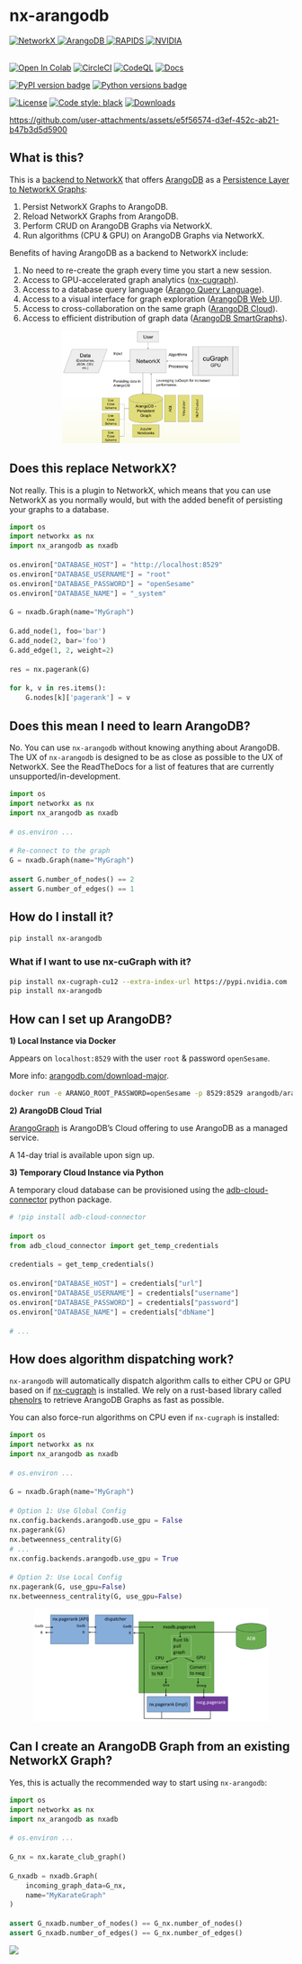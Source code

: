 # nx-arangodb

<a href="https://networkx.github.io/">
    <img src="https://avatars.githubusercontent.com/u/388785?s=200&v=4" alt="NetworkX" height="60">
</a>
<a href="https://www.arangodb.com/">
    <img src="https://arangodb.com/wp-content/uploads/2016/05/ArangoDB_logo_avocado_@1.png" alt="ArangoDB" height="60">
</a>
<a href="https://rapids.ai/">
    <img src="https://rapids.ai/images/RAPIDS-logo.png" alt="RAPIDS" height="60">
</a>
<a href="https://www.nvidia.com/en-us/startups/">
    <img src="https://www.nvidia.com/content/dam/en-zz/Solutions/about-nvidia/logo-and-brand/02-nvidia-logo-color-grn-500x200-4c25-p@2x.png" alt="NVIDIA" height="60">
</a>

<br>
<br>

<a href="https://colab.research.google.com/github/arangodb/nx-arangodb/blob/main/doc/nx_arangodb.ipynb" target="_parent"><img src="https://colab.research.google.com/assets/colab-badge.svg" alt="Open In Colab"/></a>
[![CircleCI](https://dl.circleci.com/status-badge/img/gh/arangodb/nx-arangodb/tree/main.svg?style=svg)](https://dl.circleci.com/status-badge/redirect/gh/arangodb/nx-arangodb/tree/main)
[![CodeQL](https://github.com/arangodb/nx-arangodb/actions/workflows/analyze.yml/badge.svg)](https://github.com/arangodb/nx-arangodb/actions/workflows/analyze.yml)
[![Docs](https://readthedocs.org/projects/nx-arangodb/badge/?version=latest)](https://nx-arangodb.readthedocs.io/en/latest/?badge=latest)

[![PyPI version badge](https://img.shields.io/pypi/v/nx-arangodb?color=3775A9&style=for-the-badge&logo=pypi&logoColor=FFD43B)](https://pypi.org/project/nx-arangodb/)
[![Python versions badge](https://img.shields.io/pypi/pyversions/nx-arangodb?color=3776AB&style=for-the-badge&logo=python&logoColor=FFD43B)](https://pypi.org/project/nx-arangodb/)

[![License](https://img.shields.io/github/license/arangodb/nx-arangodb?color=9E2165&style=for-the-badge)](https://github.com/arangodb/nx-arangodb/blob/main/LICENSE)
[![Code style: black](https://img.shields.io/static/v1?style=for-the-badge&label=code%20style&message=black&color=black)](https://github.com/psf/black)
[![Downloads](https://img.shields.io/pepy/dt/nx-arangodb?style=for-the-badge&color=282661
)](https://pepy.tech/project/nx-arangodb)



https://github.com/user-attachments/assets/e5f56574-d3ef-452c-ab21-b47b3d5d5900


## What is this?

This is a [backend to NetworkX](https://networkx.org/documentation/stable/reference/backends.html) that offers [ArangoDB](https://github.com/arangodb/arangodb) as a [Persistence Layer to NetworkX Graphs](https://arangodb.com/introducing-the-arangodb-networkx-persistence-layer/):
1. Persist NetworkX Graphs to ArangoDB.
2. Reload NetworkX Graphs from ArangoDB.
2. Perform CRUD on ArangoDB Graphs via NetworkX.
3. Run algorithms (CPU & GPU) on ArangoDB Graphs via NetworkX.

Benefits of having ArangoDB as a backend to NetworkX include:
1. No need to re-create the graph every time you start a new session.
2. Access to GPU-accelerated graph analytics ([nx-cugraph](https://rapids.ai/nx-cugraph/)).
3. Access to a database query language ([Arango Query Language](https://arangodb.com/sql-aql-comparison/)).
4. Access to a visual interface for graph exploration ([ArangoDB Web UI](https://docs.arangodb.com/stable/components/web-interface/graphs/)).
5. Access to cross-collaboration on the same graph ([ArangoDB Cloud](https://docs.arangodb.com/stable/get-started/set-up-a-cloud-instance/)).
6. Access to efficient distribution of graph data ([ArangoDB SmartGraphs](https://docs.arangodb.com/stable/graphs/smartgraphs/)).

<p align="center">
    <img src="https://raw.githubusercontent.com/arangodb/nx-arangodb/main/doc/_static/nxadb.png" style="height: 200px;">
</p>


## Does this replace NetworkX?

Not really. This is a plugin to NetworkX, which means that you can use NetworkX as you normally would, but with the added benefit of persisting your graphs to a database.

```python
import os
import networkx as nx
import nx_arangodb as nxadb

os.environ["DATABASE_HOST"] = "http://localhost:8529"
os.environ["DATABASE_USERNAME"] = "root"
os.environ["DATABASE_PASSWORD"] = "openSesame"
os.environ["DATABASE_NAME"] = "_system"

G = nxadb.Graph(name="MyGraph")

G.add_node(1, foo='bar')
G.add_node(2, bar='foo')
G.add_edge(1, 2, weight=2)

res = nx.pagerank(G)

for k, v in res.items():
    G.nodes[k]['pagerank'] = v
```

## Does this mean I need to learn ArangoDB?

No. You can use `nx-arangodb` without knowing anything about ArangoDB. The UX of `nx-arangodb` is designed to be as close as possible to the UX of NetworkX. See the ReadTheDocs for a list of features that are currently unsupported/in-development.

```python
import os
import networkx as nx
import nx_arangodb as nxadb

# os.environ ...

# Re-connect to the graph
G = nxadb.Graph(name="MyGraph")

assert G.number_of_nodes() == 2
assert G.number_of_edges() == 1
```


## How do I install it?

```bash
pip install nx-arangodb
```

### What if I want to use nx-cuGraph with it?

```bash
pip install nx-cugraph-cu12 --extra-index-url https://pypi.nvidia.com
pip install nx-arangodb
```

## How can I set up ArangoDB?

**1) Local Instance via Docker**

Appears on `localhost:8529` with the user `root` & password `openSesame`.

More info: [arangodb.com/download-major](https://arangodb.com/download-major/).

```bash
docker run -e ARANGO_ROOT_PASSWORD=openSesame -p 8529:8529 arangodb/arangodb
```

**2) ArangoDB Cloud Trial**

[ArangoGraph](https://dashboard.arangodb.cloud/home) is ArangoDB’s Cloud offering to use ArangoDB as a managed service.

A 14-day trial is available upon sign up.

**3) Temporary Cloud Instance via Python**

A temporary cloud database can be provisioned using the [adb-cloud-connector](https://github.com/arangodb/adb-cloud-connector?tab=readme-ov-file#arangodb-cloud-connector) python package.

```python
# !pip install adb-cloud-connector

import os
from adb_cloud_connector import get_temp_credentials

credentials = get_temp_credentials()

os.environ["DATABASE_HOST"] = credentials["url"]
os.environ["DATABASE_USERNAME"] = credentials["username"]
os.environ["DATABASE_PASSWORD"] = credentials["password"]
os.environ["DATABASE_NAME"] = credentials["dbName"]

# ...
```

## How does algorithm dispatching work?

`nx-arangodb` will automatically dispatch algorithm calls to either CPU or GPU based on if [nx-cugraph](https://rapids.ai/nx-cugraph/) is installed. We rely on a rust-based library called [phenolrs](https://github.com/arangoml/phenolrs) to retrieve ArangoDB Graphs as fast as possible.

You can also force-run algorithms on CPU even if `nx-cugraph` is installed:

```python
import os
import networkx as nx
import nx_arangodb as nxadb

# os.environ ...

G = nxadb.Graph(name="MyGraph")

# Option 1: Use Global Config
nx.config.backends.arangodb.use_gpu = False
nx.pagerank(G)
nx.betweenness_centrality(G)
# ...
nx.config.backends.arangodb.use_gpu = True

# Option 2: Use Local Config
nx.pagerank(G, use_gpu=False)
nx.betweenness_centrality(G, use_gpu=False)
```

<p align="center">
    <img src="https://raw.githubusercontent.com/arangodb/nx-arangodb/main/doc/_static/dispatch.png" style="height: 200px;">
</p>


## Can I create an ArangoDB Graph from an existing NetworkX Graph?

Yes, this is actually the recommended way to start using `nx-arangodb`:

```python
import os
import networkx as nx
import nx_arangodb as nxadb

# os.environ ...

G_nx = nx.karate_club_graph()

G_nxadb = nxadb.Graph(
    incoming_graph_data=G_nx,
    name="MyKarateGraph"
)

assert G_nxadb.number_of_nodes() == G_nx.number_of_nodes()
assert G_nxadb.number_of_edges() == G_nx.number_of_edges()
```

<img referrerpolicy="no-referrer-when-downgrade" src="https://static.scarf.sh/a.png?x-pxid=cef1f081-73e6-466e-b424-ba86a1a03eb0" />
